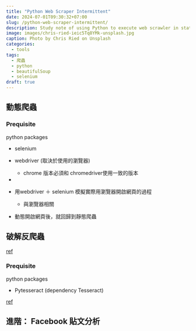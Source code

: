 ```yaml
---
title: "Python Web Scraper Intermittent"
date: 2024-07-01T09:30:32+07:00
slug: /python-web-scraper-intermittent/
description: Study note of using Python to execute web scrawler in static and dynamci approaches.
image: images/chris-ried-ieic5Tq8YMk-unsplash.jpg
caption: Photo by Chris Ried on Unsplash
categories:
  - tools
tags:
  - 爬蟲
  - python
  - beautifulSoup
  - selenium
draft: true
---
```



## 動態爬蟲

### Prequisite
python packages
- selenium
- webdriver (取決於使用的瀏覽器)
  - chrome 版本必須和 chromedriver使用一致的版本
- 

- 用webdriver ＋ selenium 模擬實際用瀏覽器開啟網頁的過程
  - 與瀏覽器相關
- 動態開啟網頁後，就回歸到靜態爬蟲

## 破解反爬蟲
[ref](https://medium.com/@kaojia/%E8%B3%87%E6%96%99%E5%88%86%E6%9E%90-python%E7%88%AC%E8%9F%B2%E5%85%A5%E9%96%80%E5%AF%A6%E4%BD%9C-%E4%B8%8B-%E5%8B%95%E6%85%8B%E7%B6%B2%E9%A0%81%E7%88%AC%E8%9F%B2-%E5%8F%8D%E5%8F%8D%E7%88%AC%E8%9F%B2-json-%E6%A0%BC%E5%BC%8F-2170c88b0ec8)

### Prequisite
python packages
- Pytesseract (dependency Tesseract)

[ref](https://medium.com/@kaojia/%E8%B3%87%E6%96%99%E5%88%86%E6%9E%90-python%E7%88%AC%E8%9F%B2%E5%B0%88%E6%A1%88%E5%AF%A6%E4%BD%9C-%E8%BE%A8%E8%AD%98%E5%9C%96%E7%89%87%E6%96%87%E5%AD%97-%E9%A9%97%E8%AD%89%E7%A2%BC-pytesseract%E5%A5%97%E4%BB%B6-43e7adb29316)

## 進階： Facebook 貼文分析

